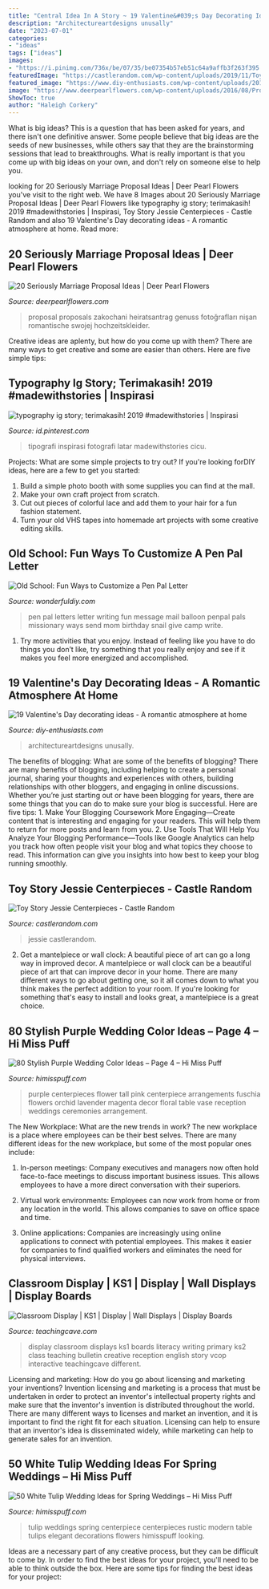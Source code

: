 ```yaml
---
title: "Central Idea In A Story ~ 19 Valentine&#039;s Day Decorating Ideas"
description: "Architectureartdesigns unusally"
date: "2023-07-01"
categories:
- "ideas"
tags: ["ideas"]
images:
- "https://i.pinimg.com/736x/be/07/35/be07354b57eb51c64a9affb3f263f395.jpg"
featuredImage: "https://castlerandom.com/wp-content/uploads/2019/11/Toy-story-centerpiece-2.jpg"
featured_image: "https://www.diy-enthusiasts.com/wp-content/uploads/2014/01/valentines-day-decorating-ideas-home-candle-holders-coffee-beans.jpg"
image: "https://www.deerpearlflowers.com/wp-content/uploads/2016/08/Proposal-Locations-Ideas-12.jpg"
ShowToc: true
author: "Haleigh Corkery"
---
```



What is big ideas?
This is a question that has been asked for years, and there isn't one definitive answer. Some people believe that big ideas are the seeds of new businesses, while others say that they are the brainstorming sessions that lead to breakthroughs. What is really important is that you come up with big ideas on your own, and don't rely on someone else to help you.

	

		
looking for 20 Seriously Marriage Proposal Ideas | Deer Pearl Flowers you've visit to the right web. We have 8 Images about 20 Seriously Marriage Proposal Ideas | Deer Pearl Flowers like typography ig story; terimakasih! 2019 #madewithstories | Inspirasi, Toy Story Jessie Centerpieces - Castle Random and also 19 Valentine&#039;s Day decorating ideas - A romantic atmosphere at home. Read more:
		
    
## 20 Seriously Marriage Proposal Ideas | Deer Pearl Flowers

<img loading=lazy src="https://www.deerpearlflowers.com/wp-content/uploads/2016/08/Proposal-Locations-Ideas-12.jpg" onerror="this.onerror=null;this.src='https://tse2.mm.bing.net/th?id=OIP.uS1b9753YqxGTzw_O91x6wHaLH&amp;pid=15.1';" alt="20 Seriously Marriage Proposal Ideas | Deer Pearl Flowers">

_Source: deerpearlflowers.com_

>proposal proposals zakochani heiratsantrag genuss fotoğrafları nişan romantische swojej hochzeitskleider. 

	

Creative ideas are aplenty, but how do you come up with them? There are many ways to get creative and some are easier than others. Here are five simple tips: 

    
## Typography Ig Story; Terimakasih! 2019 #madewithstories | Inspirasi

<img loading=lazy src="https://i.pinimg.com/736x/be/07/35/be07354b57eb51c64a9affb3f263f395.jpg" onerror="this.onerror=null;this.src='https://tse4.mm.bing.net/th?id=OIP.WqjYknWibFWtE-8UumxGIgHaN0&amp;pid=15.1';" alt="typography ig story; terimakasih! 2019 #madewithstories | Inspirasi">

_Source: id.pinterest.com_

>tipografi inspirasi fotografi latar madewithstories cicu. 

	

Projects: What are some simple projects to try out?
If you're looking forDIY ideas, here are a few to get you started: 
1. Build a simple photo booth with some supplies you can find at the mall.
2. Make your own craft project from scratch.
3. Cut out pieces of colorful lace and add them to your hair for a fun fashion statement. 
4. Turn your old VHS tapes into homemade art projects with some creative editing skills.

    
## Old School: Fun Ways To Customize A Pen Pal Letter

<img loading=lazy src="https://cdn.wonderfuldiy.com/wp-content/uploads/2016/09/Message-balloon.jpg" onerror="this.onerror=null;this.src='https://tse1.mm.bing.net/th?id=OIP.__z73XrbdM9EuBQPgmxJ-QHaNI&amp;pid=15.1';" alt="Old School: Fun Ways to Customize a Pen Pal Letter">

_Source: wonderfuldiy.com_

>pen pal letters letter writing fun message mail balloon penpal pals missionary ways send mom birthday snail give camp write. 

	

1. Try more activities that you enjoy. Instead of feeling like you have to do things you don’t like, try something that you really enjoy and see if it makes you feel more energized and accomplished. 

    
## 19 Valentine&#039;s Day Decorating Ideas - A Romantic Atmosphere At Home

<img loading=lazy src="https://www.diy-enthusiasts.com/wp-content/uploads/2014/01/valentines-day-decorating-ideas-home-candle-holders-coffee-beans.jpg" onerror="this.onerror=null;this.src='https://tse4.mm.bing.net/th?id=OIP.jB7U-sKtwISNq6aVc86jbAHaKA&amp;pid=15.1';" alt="19 Valentine&#039;s Day decorating ideas - A romantic atmosphere at home">

_Source: diy-enthusiasts.com_

>architectureartdesigns unusally. 

	

The benefits of blogging: What are some of the benefits of blogging?
There are many benefits of blogging, including helping to create a personal journal, sharing your thoughts and experiences with others, building relationships with other bloggers, and engaging in online discussions. Whether you’re just starting out or have been blogging for years, there are some things that you can do to make sure your blog is successful. Here are five tips: 1. Make Your Blogging Coursework More Engaging—Create content that is interesting and engaging for your readers. This will help them to return for more posts and learn from you.
2. Use Tools That Will Help You Analyze Your Blogging Performance—Tools like Google Analytics can help you track how often people visit your blog and what topics they choose to read. This information can give you insights into how best to keep your blog running smoothly.


    
## Toy Story Jessie Centerpieces - Castle Random

<img loading=lazy src="https://castlerandom.com/wp-content/uploads/2019/11/Toy-story-centerpiece-2.jpg" onerror="this.onerror=null;this.src='https://tse1.mm.bing.net/th?id=OIP.u1CJeOzUlGnksfzDDBGO5AHaJ4&amp;pid=15.1';" alt="Toy Story Jessie Centerpieces - Castle Random">

_Source: castlerandom.com_

>jessie castlerandom. 

	

2. Get a mantelpiece or wall clock: A beautiful piece of art can go a long way in improved decor.
A mantelpiece or wall clock can be a beautiful piece of art that can improve decor in your home. There are many different ways to go about getting one, so it all comes down to what you think makes the perfect addition to your room. If you're looking for something that's easy to install and looks great, a mantelpiece is a great choice.

    
## 80 Stylish Purple Wedding Color Ideas – Page 4 – Hi Miss Puff

<img loading=lazy src="http://www.himisspuff.com/wp-content/uploads/2016/10/purple-radiant-orchid-wedding-centerpieces-ideas.jpg" onerror="this.onerror=null;this.src='https://tse1.mm.bing.net/th?id=OIP.yKd6KL6iAK-XA4MW8HZ7fAHaLH&amp;pid=15.1';" alt="80 Stylish Purple Wedding Color Ideas – Page 4 – Hi Miss Puff">

_Source: himisspuff.com_

>purple centerpieces flower tall pink centerpiece arrangements fuschia flowers orchid lavender magenta decor floral table vase reception weddings ceremonies arrangement. 

	

The New Workplace: What are the new trends in work?
The new workplace is a place where employees can be their best selves. There are many different ideas for the new workplace, but some of the most popular ones include:
1. In-person meetings: Company executives and managers now often hold face-to-face meetings to discuss important business issues. This allows employees to have a more direct conversation with their superiors.

2. Virtual work environments: Employees can now work from home or from any location in the world. This allows companies to save on office space and time.

3. Online applications: Companies are increasingly using online applications to connect with potential employees. This makes it easier for companies to find qualified workers and eliminates the need for physical interviews.

    
## Classroom Display | KS1 | Display | Wall Displays | Display Boards

<img loading=lazy src="https://www.teachingcave.com/wp-content/uploads/2013/10/Lit-display-1.jpg" onerror="this.onerror=null;this.src='https://tse1.mm.bing.net/th?id=OIP.ZrPETOqOuVEa2ItQe4IyCwHaJ6&amp;pid=15.1';" alt="Classroom Display | KS1 | Display | Wall Displays | Display Boards">

_Source: teachingcave.com_

>display classroom displays ks1 boards literacy writing primary ks2 class teaching bulletin creative reception english story vcop interactive teachingcave different. 

	

Licensing and marketing: How do you go about licensing and marketing your inventions?
Invention licensing and marketing is a process that must be undertaken in order to protect an inventor's intellectual property rights and make sure that the inventor's invention is distributed throughout the world. There are many different ways to licenses and market an invention, and it is important to find the right fit for each situation. Licensing can help to ensure that an inventor's idea is disseminated widely, while marketing can help to generate sales for an invention.

    
## 50 White Tulip Wedding Ideas For Spring Weddings – Hi Miss Puff

<img loading=lazy src="https://www.himisspuff.com/wp-content/uploads/2017/01/Modern-white-rustic-wedding-centerpiece.jpg" onerror="this.onerror=null;this.src='https://tse3.mm.bing.net/th?id=OIP.lI8fY2glg5yckk95sOPIZQHaLG&amp;pid=15.1';" alt="50 White Tulip Wedding Ideas for Spring Weddings – Hi Miss Puff">

_Source: himisspuff.com_

>tulip weddings spring centerpiece centerpieces rustic modern table tulips elegant decorations flowers himisspuff looking. 

	

Ideas are a necessary part of any creative process, but they can be difficult to come by. In order to find the best ideas for your project, you'll need to be able to think outside the box. Here are some tips for finding the best ideas for your project: 

